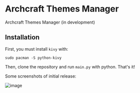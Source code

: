 # Archcraft Themes Manager

Archcraft Themes Manager (in development)


## Installation

First, you must install `kivy` with:
```
sudo pacman -S python-kivy
```
Then, clone the repository and run `main.py` with python. That's it!
 
Some screenshots of initial release:

![image](https://user-images.githubusercontent.com/68729523/210613629-a1967018-dedd-4d97-a00f-97af734798a4.png)
